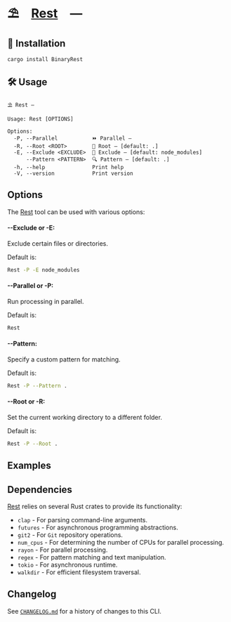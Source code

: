# ⛱️ [Rest] —

[Rest]: HTTPS://crates.io/crates/BinaryRest

## 🚀 Installation

```sh
cargo install BinaryRest
```

## 🛠️ Usage

```
⛱️ Rest —

Usage: Rest [OPTIONS]

Options:
  -P, --Parallel           ⏩ Parallel —
  -R, --Root <ROOT>        📂 Root — [default: .]
  -E, --Exclude <EXCLUDE>  🚫 Exclude — [default: node_modules]
      --Pattern <PATTERN>  🔍 Pattern — [default: .]
  -h, --help               Print help
  -V, --version            Print version
```

## Options

The [Rest] tool can be used with various options:

#### --Exclude or -E:

Exclude certain files or directories.

Default is:

```sh
Rest -P -E node_modules
```

#### --Parallel or -P:

Run processing in parallel.

Default is:

```sh
Rest
```

#### --Pattern:

Specify a custom pattern for matching.

Default is:

```sh
Rest -P --Pattern .
```

#### --Root or -R:

Set the current working directory to a different folder.

Default is:

```sh
Rest -P --Root .
```

## Examples

## Dependencies

[Rest] relies on several Rust crates to provide its functionality:

-   `clap` - For parsing command-line arguments.
-   `futures` - For asynchronous programming abstractions.
-   `git2` - For `Git` repository operations.
-   `num_cpus` - For determining the number of CPUs for parallel processing.
-   `rayon` - For parallel processing.
-   `regex` - For pattern matching and text manipulation.
-   `tokio` - For asynchronous runtime.
-   `walkdir` - For efficient filesystem traversal.

[Rest]: HTTPS://crates.io/crates/psummary

## Changelog

See [`CHANGELOG.md`](CHANGELOG.md) for a history of changes to this CLI.
